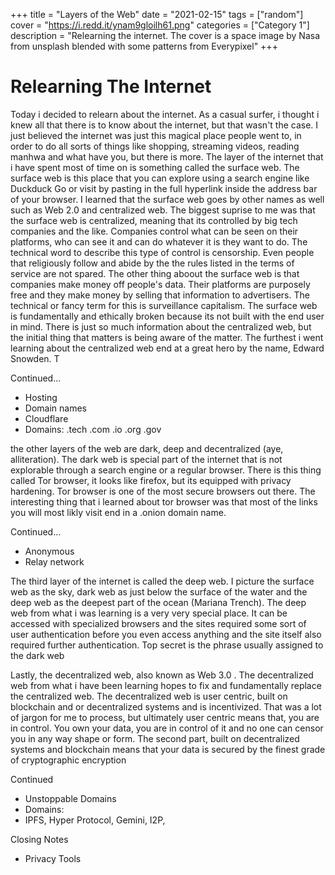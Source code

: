 +++
title = "Layers of the Web"
date = "2021-02-15"
tags = ["random"]
cover = "https://i.redd.it/ynam9gloilh61.png"
categories = ["Category 1"]
description = "Relearning the internet. The cover is a space image by Nasa from unsplash blended with some patterns from Everypixel"
+++

# Relearning The Internet

Today i decided to relearn about the internet. As a casual surfer, i thought i knew all that there is to know about the internet, but that wasn't the case. I just believed the internet was just this magical place people went to, in order to do all sorts of things like shopping, streaming videos, reading manhwa and what have you, but there is more. The layer of the internet that i have spent most of time on is something called the surface web. The surface web is this place that you can explore using a search engine like Duckduck Go or visit by pasting in the full hyperlink inside the address bar of your browser. I learned that the surface web goes by other names as well such as Web 2.0 and centralized web. The biggest suprise to me was that the surface web is centralized, meaning that its controlled by big tech companies and the like. Companies control what can be seen on their platforms, who can see it and can do whatever it is they want to do. The technical word to describe this type of control is censorship. Even people that religiously follow and abide by the the rules listed in the terms of service are not spared. The other thing aboout the surface web is that companies make money off people's data. Their platforms are purposely free and they make money by selling that information to advertisers. The technical or fancy term for this is surveillance capitalism. The surface web is fundamentally and ethically broken because its not built with the end user in mind. There is just so much information about the centralized web, but the initial thing that matters is being aware of the matter. The furthest i went learning about the centralized web end at a great hero by the name, Edward Snowden. T

Continued...
- Hosting 
- Domain names 
- Cloudflare
- Domains: .tech .com .io .org .gov 


the other layers of the web are dark, deep and decentralized (aye, alliteration). The dark web is special part of the internet that is not explorable through a search engine or a regular browser. There is this thing called Tor browser, it looks like firefox, but its equipped with privacy hardening. Tor browser is one of the most secure browsers out there. The interesting thing that i learned about tor browser was that most of the links you will most likly visit end in a .onion domain name. 

Continued...
- Anonymous
- Relay network

The third layer of the internet is called the deep web. I picture the surface web as the sky, dark web as just below the surface of the water and the deep web as the deepest part of the ocean (Mariana Trench). The deep web from what i was learning is a very very special place. It can be accessed with specialized browsers and the sites required some sort of user authentication before you even access anything and the site itself also required further authentication. Top secret is the phrase usually assigned to the dark web

Lastly, the decentralized web, also known as Web 3.0 . The decentralized web from what i have been learning hopes to fix and fundamentally replace the centralized web. The decentralized web is user centric, built on blockchain and or decentralized systems and is incentivized. That was a lot of jargon for me to process, but ultimately user centric means that, you are in control. You own your data, you are in control of it and no one can censor you in any way shape or form. The second part, built on decentralized systems and blockchain means that your data is secured by the finest grade of cryptographic encryption

Continued
- Unstoppable Domains
- Domains:
- IPFS, Hyper Protocol, Gemini, I2P, 

Closing Notes
- Privacy Tools


